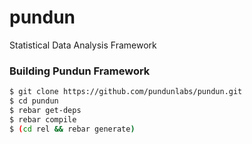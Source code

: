 # pundun
Statistical Data Analysis Framework

### Building Pundun Framework

```sh
$ git clone https://github.com/pundunlabs/pundun.git
$ cd pundun
$ rebar get-deps
$ rebar compile
$ (cd rel && rebar generate)
```

